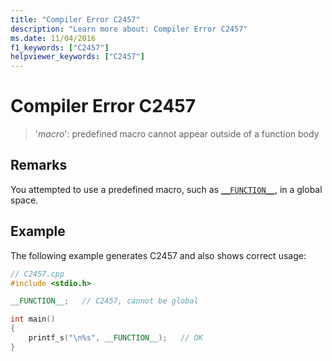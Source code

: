 ```yaml
---
title: "Compiler Error C2457"
description: "Learn more about: Compiler Error C2457"
ms.date: 11/04/2016
f1_keywords: ["C2457"]
helpviewer_keywords: ["C2457"]
---
```

# Compiler Error C2457

> '*macro*': predefined macro cannot appear outside of a function body

## Remarks

You attempted to use a predefined macro, such as [`__FUNCTION__`](../../preprocessor/predefined-macros.md), in a global space.

## Example

The following example generates C2457 and also shows correct usage:

```cpp
// C2457.cpp
#include <stdio.h>

__FUNCTION__;   // C2457, cannot be global

int main()
{
    printf_s("\n%s", __FUNCTION__);   // OK
}
```
